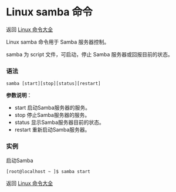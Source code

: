 # Linux samba 命令

返回 [Linux 命令大全](https://ahuang007.github.com/Linux-Command)

Linux samba 命令用于 Samba 服务器控制。

samba 为 script 文件，可启动，停止 Samba 服务器或回报目前的状态。

### 语法

```
samba [start][stop][status][restart]
```

**参数说明**：

- start 启动Samba服务器的服务。
- stop 停止Samba服务器的服务。
- status 显示Samba服务器目前的状态。
- restart 重新启动Samba服务器。

### 实例

启动Samba

```
[root@localhost ~ ]$ samba start
```

返回 [Linux 命令大全](https://ahuang007.github.com/Linux-Command)